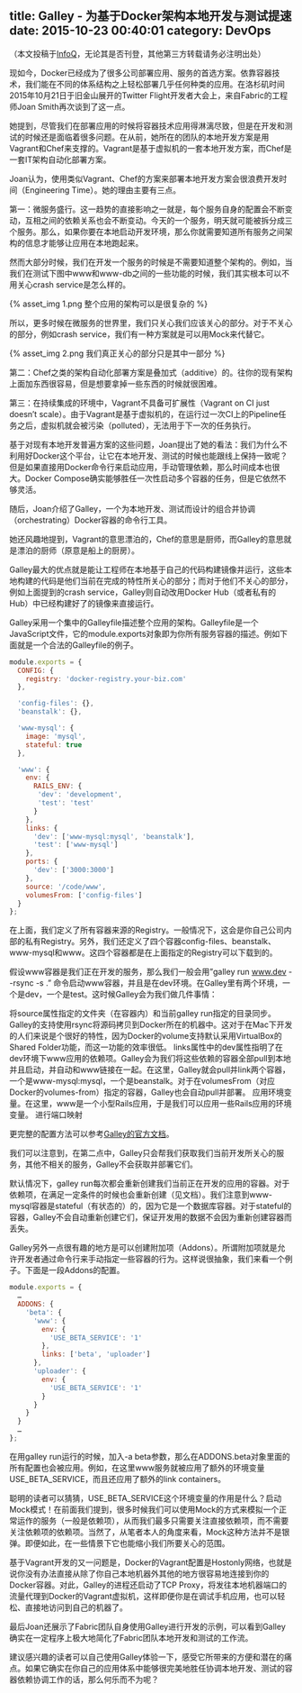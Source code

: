 title: Galley - 为基于Docker架构本地开发与测试提速
date: 2015-10-23 00:40:01
category: DevOps
---

（本文投稿于[InfoQ](www.infoq.com/cn/)，无论其是否刊登，其他第三方转载请务必注明出处）

现如今，Docker已经成为了很多公司部署应用、服务的首选方案。依靠容器技术，我们能在不同的体系结构之上轻松部署几乎任何种类的应用。在洛杉矶时间2015年10月21日于旧金山展开的Twitter Flight开发者大会上，来自Fabric的工程师Joan Smith再次谈到了这一点。

<!-- more -->

她提到，尽管我们在部署应用的时候将容器技术应用得淋漓尽致，但是在开发和测试的时候还是面临着很多问题。在从前，她所在的团队的本地开发方案是用Vagrant和Chef来支撑的。Vagrant是基于虚拟机的一套本地开发方案，而Chef是一套IT架构自动化部署方案。

Joan认为，使用类似Vagrant、Chef的方案来部署本地开发方案会很浪费开发时间（Engineering Time）。她的理由主要有三点。

第一：微服务盛行。这一趋势的直接影响之一就是，每个服务自身的配置会不断变动，互相之间的依赖关系也会不断变动。今天的一个服务，明天就可能被拆分成三个服务。那么，如果你要在本地启动开发环境，那么你就需要知道所有服务之间架构的信息才能够让应用在本地跑起来。

然而大部分时候，我们在开发一个服务的时候是不需要知道整个架构的。例如，当我们在测试下图中www和www-db之间的一些功能的时候，我们其实根本可以不用关心crash service是怎么样的。

{% asset_img 1.png 整个应用的架构可以是很复杂的 %}

所以，更多时候在微服务的世界里，我们只关心我们应该关心的部分。对于不关心的部分，例如crash service，我们有一种方案就是可以用Mock来代替它。

{% asset_img 2.png 我们真正关心的部分只是其中一部分 %}


第二：Chef之类的架构自动化部署方案是叠加式（additive）的。往你的现有架构上面加东西很容易，但是想要拿掉一些东西的时候就很困难。

第三：在持续集成的环境中，Vagrant不具备可扩展性（Vagrant on CI just doesn’t scale）。由于Vagrant是基于虚拟机的，在运行过一次CI上的Pipeline任务之后，虚拟机就会被污染（polluted），无法用于下一次的任务执行。

基于对现有本地开发普遍方案的这些问题，Joan提出了她的看法：我们为什么不利用好Docker这个平台，让它在本地开发、测试的时候也能跟线上保持一致呢？但是如果直接用Docker命令行来启动应用，手动管理依赖，那么时间成本也很大。Docker Compose确实能够胜任一次性启动多个容器的任务，但是它依然不够灵活。

随后，Joan介绍了Galley，一个为本地开发、测试而设计的组合并协调（orchestrating）Docker容器的命令行工具。

她还风趣地提到，Vagrant的意思漂泊的，Chef的意思是厨师，而Galley的意思就是漂泊的厨师（原意是船上的厨房）。

Galley最大的优点就是能让工程师在本地基于自己的代码构建镜像并运行，这些本地构建的代码是他们当前在完成的特性所关心的部分；而对于他们不关心的部分，例如上面提到的crash service，Galley则自动改用Docker Hub（或者私有的Hub）中已经构建好了的镜像来直接运行。

Galley采用一个集中的Galleyfile描述整个应用的架构。Galleyfile是一个JavaScript文件，它的module.exports对象即为你所有服务容器的描述。例如下面就是一个合法的Galleyfile的例子。

```js
module.exports = {
  CONFIG: {
    registry: 'docker-registry.your-biz.com'
  },

  'config-files': {},
  'beanstalk': {},

  'www-mysql': {
    image: 'mysql',
    stateful: true
  },

  'www': {
    env: {
      RAILS_ENV: {
       'dev': 'development',
       'test': 'test'
      }
    },
    links: {
      'dev': ['www-mysql:mysql', 'beanstalk'],
      'test': ['www-mysql']
    },
    ports: {
      'dev': ['3000:3000']
    },
    source: '/code/www',
    volumesFrom: ['config-files']
  }
};
```

在上面，我们定义了所有容器来源的Registry。一般情况下，这会是你自己公司内部的私有Registry。另外，我们还定义了四个容器config-files、beanstalk、www-mysql和www。这四个容器都是在上面指定的Registry可以下载到的。

假设www容器是我们正在开发的服务，那么我们一般会用”galley run www.dev --rsync -s .” 命令启动www容器，并且是在dev环境。在Galley里有两个环境，一个是dev，一个是test。这时候Galley会为我们做几件事情：

将source属性指定的文件夹（在容器内）和当前galley run指定的目录同步。Galley的支持使用rsync将源码拷贝到Docker所在的机器中。这对于在Mac下开发的人们来说是个很好的特性，因为Docker的volume支持默认采用VirtualBox的Shared Folder功能，而这一功能的效率很低。
links属性中的dev属性指明了在dev环境下www应用的依赖项。Galley会为我们将这些依赖的容器全部pull到本地并且启动，并自动和www链接在一起。在这里，Galley就会pull并link两个容器，一个是www-mysql:mysql，一个是beanstalk。对于在volumesFrom（对应Docker的volumes-from）指定的容器，Galley也会自动pull并部署。
应用环境变量。在这里，www是一个小型Rails应用，于是我们可以应用一些Rails应用的环境变量。
进行端口映射

更完整的配置方法可以参考[Galley的官方文档](https://github.com/twitter-fabric/galley#rsync-support)。

我们可以注意到，在第二点中，Galley只会帮我们获取我们当前开发所关心的服务，其他不相关的服务，Galley不会获取并部署它们。

默认情况下，galley run每次都会重新创建我们当前正在开发的应用的容器。对于依赖项，在满足一定条件的时候也会重新创建（见文档）。我们注意到www-mysql容器是stateful（有状态的）的，因为它是一个数据库容器。对于stateful的容器，Galley不会自动重新创建它们，保证开发用的数据不会因为重新创建容器而丢失。

Galley另外一点很有趣的地方是可以创建附加项（Addons）。所谓附加项就是允许开发者通过命令行来手动指定一些容器的行为。这样说很抽象，我们来看一个例子。下面是一段Addons的配置。

```js
module.exports = {
  …
  ADDONS: {
    'beta': {
      'www': {
        env: {
          'USE_BETA_SERVICE': '1'
        },
        links: ['beta', 'uploader']
      },
      'uploader': {
        env: {
          'USE_BETA_SERVICE': '1'
        }
      }
    }
  }
  …
};
```

在用galley run运行的时候，加入-a beta参数，那么在ADDONS.beta对象里面的所有配置也会被应用。例如，在这里www服务就被应用了额外的环境变量USE_BETA_SERVICE，而且还应用了额外的link containers。

聪明的读者可以猜猜，USE_BETA_SERVICE这个环境变量的作用是什么？启动Mock模式！在前面我们提到，很多时候我们可以使用Mock的方式来模拟一个正常运作的服务（一般是依赖项），从而我们最多只需要关注直接依赖项，而不需要关注依赖项的依赖项。当然了，从笔者本人的角度来看，Mock这种方法并不是银弹。即便如此，在一些情景下它也能缩小我们所要关心的范围。

基于Vagrant开发的又一问题是，Docker的Vagrant配置是Hostonly网络，也就是说你没有办法直接从除了你自己本地机器外其他的地方很容易地连接到你的Docker容器。对此，Galley的进程还启动了TCP Proxy，将发往本地机器端口的流量代理到Docker的Vagrant虚拟机，这样即便你是在调试手机应用，也可以轻松、直接地访问到自己的机器了。

最后Joan还展示了Fabric团队自身使用Galley进行开发的示例，可以看到Galley确实在一定程序上极大地简化了Fabric团队本地开发和测试的工作流。

建议感兴趣的读者可以自己使用Galley体验一下，感受它所带来的方便和潜在的痛点。如果它确实在你自己的应用体系中能够很完美地胜任协调本地开发、测试的容器依赖协调工作的话，那么何乐而不为呢？


